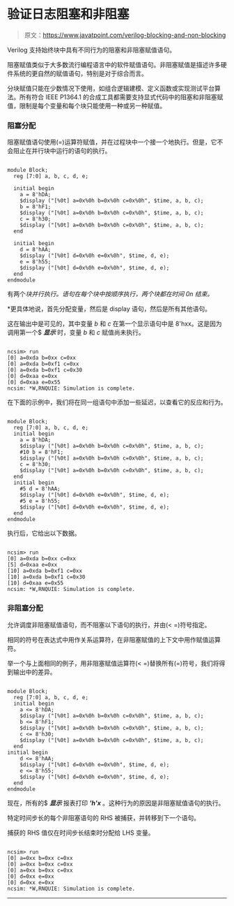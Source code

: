 # 验证日志阻塞和非阻塞

> 原文：<https://www.javatpoint.com/verilog-blocking-and-non-blocking>

Verilog 支持始终块中具有不同行为的阻塞和非阻塞赋值语句。

阻塞赋值类似于大多数流行编程语言中的软件赋值语句。非阻塞赋值是描述许多硬件系统的更自然的赋值语句，特别是对于综合而言。

分块赋值只能在少数情况下使用，如组合逻辑建模、定义函数或实现测试平台算法。所有符合 IEEE P1364.1 的合成工具都需要支持显式代码中的阻塞和非阻塞赋值，限制是每个变量和每个块只能使用一种或另一种赋值。

### 阻塞分配

阻塞赋值语句使用(=)运算符赋值，并在过程块中一个接一个地执行。但是，它不会阻止在并行块中运行的语句的执行。

```

module Block;
  reg [7:0] a, b, c, d, e;

  initial begin
    a = 8'hDA;
    $display ("[%0t] a=0x%0h b=0x%0h c=0x%0h", $time, a, b, c);
    b = 8'hF1;
    $display ("[%0t] a=0x%0h b=0x%0h c=0x%0h", $time, a, b, c);
    c = 8'h30;
    $display ("[%0t] a=0x%0h b=0x%0h c=0x%0h", $time, a, b, c);
  end

  initial begin
    d = 8'hAA;
    $display ("[%0t] d=0x%0h e=0x%0h", $time, d, e);
    e = 8'h55;
    $display ("[%0t] d=0x%0h e=0x%0h", $time, d, e);
  end
endmodule

```

有两个*块并行执行。语句在每个块中按顺序执行，两个块都在时间 0n 结束。*

 *更具体地说，首先分配变量，然后是 display 语句，然后是所有其他语句。

这在输出中是可见的，其中变量 *b* 和 *c* 在第一个显示语句中是 8'hxx。这是因为调用第一个$ ***显示*** 时，变量 *b* 和 *c* 赋值尚未执行。

```

ncsim> run
[0] a=0xda b=0xx c=0xx
[0] a=0xda b=0xf1 c=0xx
[0] a=0xda b=0xf1 c=0x30
[0] d=0xaa e=0xx
[0] d=0xaa e=0x55
ncsim: *W,RNQUIE: Simulation is complete.

```

在下面的示例中，我们将在同一组语句中添加一些延迟，以查看它的反应和行为。

```

module Block;
  reg [7:0] a, b, c, d, e;
  initial begin
    a = 8'hDA;
    $display ("[%0t] a=0x%0h b=0x%0h c=0x%0h", $time, a, b, c);
    #10 b = 8'hF1;
    $display ("[%0t] a=0x%0h b=0x%0h c=0x%0h", $time, a, b, c);
    c = 8'h30;
    $display ("[%0t] a=0x%0h b=0x%0h c=0x%0h", $time, a, b, c);
  end
  initial begin
    #5 d = 8'hAA;
    $display ("[%0t] d=0x%0h e=0x%0h", $time, d, e);
 	#5 e = 8'h55;
    $display ("[%0t] d=0x%0h e=0x%0h", $time, d, e);
  end
endmodule

```

执行后，它给出以下数据。

```

ncsim> run
[0] a=0xda b=0xx c=0xx
[5] d=0xaa e=0xx
[10] a=0xda b=0xf1 c=0xx
[10] a=0xda b=0xf1 c=0x30
[10] d=0xaa e=0x55
ncsim: *W,RNQUIE: Simulation is complete.

```

### 非阻塞分配

允许调度非阻塞赋值语句，而不阻塞以下语句的执行，并由(< =)符号指定。

相同的符号在表达式中用作关系运算符，在非阻塞赋值的上下文中用作赋值运算符。

举一个与上面相同的例子，用非阻塞赋值运算符(< =)替换所有(=)符号，我们将得到输出中的差异。

```

module Block;
  reg [7:0] a, b, c, d, e;
  initial begin
    a <= 8'hDA;
    $display ("[%0t] a=0x%0h b=0x%0h c=0x%0h", $time, a, b, c);
    b <= 8'hF1;
    $display ("[%0t] a=0x%0h b=0x%0h c=0x%0h", $time, a, b, c);
    c <= 8'h30;
    $display ("[%0t] a=0x%0h b=0x%0h c=0x%0h", $time, a, b, c);
  end
initial begin
    d <= 8'hAA;
    $display ("[%0t] d=0x%0h e=0x%0h", $time, d, e);
 	e <= 8'h55;
    $display ("[%0t] d=0x%0h e=0x%0h", $time, d, e);
  end
endmodule

```

现在，所有的$ ***显示*** 报表打印 ***'h'x*** 。这种行为的原因是非阻塞赋值语句的执行。

特定时间步长的每个非阻塞语句的 RHS 被捕获，并转移到下一个语句。

捕获的 RHS 值仅在时间步长结束时分配给 LHS 变量。

```

ncsim> run
[0] a=0xx b=0xx c=0xx
[0] a=0xx b=0xx c=0xx
[0] a=0xx b=0xx c=0xx
[0] d=0xx e=0xx
[0] d=0xx e=0xx
ncsim: *W,RNQUIE: Simulation is complete.

```

* * **